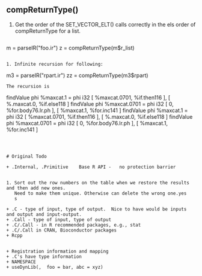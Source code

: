 ##  compReturnType()

1. Get the order of the SET_VECTOR_ELT() calls correctly in the els order of compReturnType for a
   list.
   ```
m = parseIR("foo.ir")
z = compReturnType(m$r_list)
   ```

1. Infinite recursion for following:
```
m3 = parseIR("rpart.ir")
zz = compReturnType(m3$rpart)
```
The recursion is 
```
findValue phi   %maxcat.1 = phi i32 [ %maxcat.0701, %if.then116 ], [ %.maxcat.0, %if.else118 ] 
findValue phi   %maxcat.0701 = phi i32 [ 0, %for.body76.lr.ph ], [ %maxcat.1, %for.inc141 ] 
findValue phi   %maxcat.1 = phi i32 [ %maxcat.0701, %if.then116 ], [ %.maxcat.0, %if.else118 ] 
findValue phi   %maxcat.0701 = phi i32 [ 0, %for.body76.lr.ph ], [ %maxcat.1, %for.inc141 ] 
```
   


# Original Todo

+ .Internal, .Primitive    Base R API -   no protection barrier


1. Sort out the row numbers on the table when we restore the results and then add new ones.
   Need to make them unique. Otherwise can delete the wrong one.yes
   s

+ .C - type of input, type of output.  Nice to have would be inputs and output and input-output.
+ .Call - type of input, type of output
+ .C/.Call - in R recommended packages, e.g., stat
+ .C/.Call in CRAN, Bioconductor packages
+ Rcpp


+ Registration information and mapping
+ .C's have type information
+ NAMESPACE
+ useDynLib(,  foo = bar, abc = xyz)
